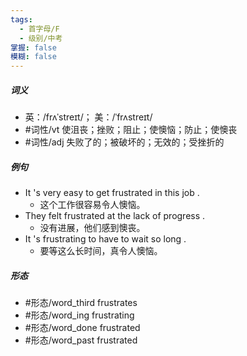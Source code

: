 ```yaml
---
tags:
  - 首字母/F
  - 级别/中考
掌握: false
模糊: false
---
```

##### 词义
- 英：/frʌˈstreɪt/； 美：/ˈfrʌstreɪt/
- #词性/vt  使沮丧；挫败；阻止；使懊恼；防止；使懊丧
- #词性/adj  失败了的；被破坏的；无效的；受挫折的
##### 例句
- It 's very easy to get frustrated in this job .
	- 这个工作很容易令人懊恼。
- They felt frustrated at the lack of progress .
	- 没有进展，他们感到懊丧。
- It 's frustrating to have to wait so long .
	- 要等这么长时间，真令人懊恼。
##### 形态
- #形态/word_third frustrates
- #形态/word_ing frustrating
- #形态/word_done frustrated
- #形态/word_past frustrated
